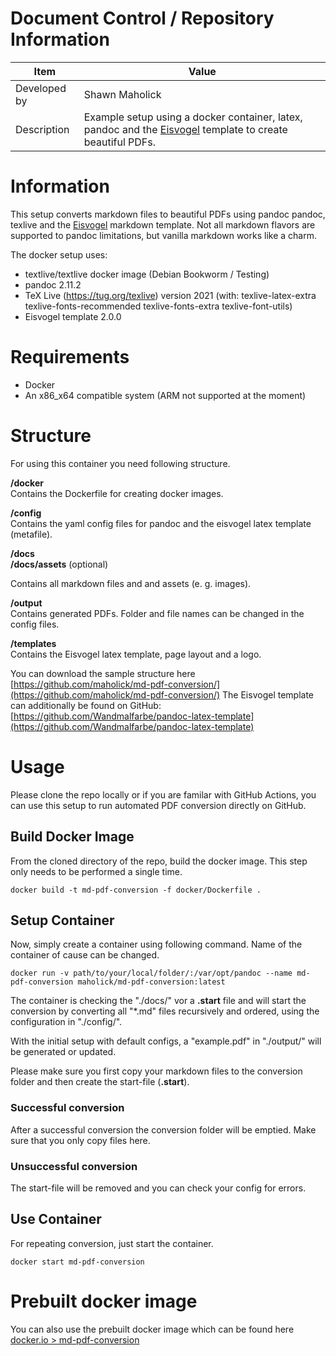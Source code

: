 # Document Control / Repository Information
Item | Value 
--- | ---
Developed by | Shawn Maholick
Description | Example setup using a docker container, latex, pandoc and the [Eisvogel](https://github.com/Wandmalfarbe/pandoc-latex-template) template to create beautiful PDFs.

# Information

This setup converts markdown files to beautiful PDFs using pandoc pandoc, texlive and the [Eisvogel](https://github.com/Wandmalfarbe/pandoc-latex-template) markdown template. Not all markdown flavors are
supported to pandoc limitations, but vanilla markdown works like a charm.

The docker setup uses:

- textlive/textlive docker image (Debian Bookworm / Testing)
- pandoc 2.11.2
- TeX Live (https://tug.org/texlive) version 2021 (with: texlive-latex-extra texlive-fonts-recommended texlive-fonts-extra texlive-font-utils)
- Eisvogel template 2.0.0

# Requirements

- Docker
- An x86_x64 compatible system (ARM not supported at the moment)

# Structure

For using this container you need following structure.

**/docker**  
Contains the Dockerfile for creating docker images.

**/config**  
Contains the yaml config files for pandoc and the eisvogel latex template (metafile).

**/docs**  
**/docs/assets**  (optional) 

Contains all markdown files and and assets (e. g. images).

**/output**  
Contains generated PDFs. Folder and file names can be changed in the config files.

**/templates**  
Contains the Eisvogel latex template, page layout and a logo.

You can download the sample structure here [https://github.com/maholick/md-pdf-conversion/](https://github.com/maholick/md-pdf-conversion/)
The Eisvogel template can additionally be found on GitHub: [https://github.com/Wandmalfarbe/pandoc-latex-template](https://github.com/Wandmalfarbe/pandoc-latex-template)

# Usage

Please clone the repo locally or if you are familar with GitHub Actions, you can use this setup
to run automated PDF conversion directly on GitHub.

## Build Docker Image

From the cloned directory of the repo, build the docker image. This step only needs to be performed a single time.

```
docker build -t md-pdf-conversion -f docker/Dockerfile .
```

## Setup Container

Now, simply create a container using following command. Name of the container of cause can be changed.

```
docker run -v path/to/your/local/folder/:/var/opt/pandoc --name md-pdf-conversion maholick/md-pdf-conversion:latest
```

The container is checking the "./docs/" vor a __.start__ file and will start the conversion by converting all "*.md" files recursively and ordered,
using the configuration in "./config/". 

With the initial setup with default configs, a "example.pdf" in "./output/" will be generated or updated.

Please make sure you first copy your markdown files to the conversion folder and then create the start-file (__.start__).

### Successful conversion
After a successful conversion the conversion folder will be emptied. Make sure that you only copy files here.

### Unsuccessful conversion
The start-file will be removed and you can check your config for errors.

## Use Container

For repeating conversion, just start the container.

```
docker start md-pdf-conversion
```

# Prebuilt docker image

You can also use the prebuilt docker image which can be found here [docker.io > md-pdf-conversion](https://hub.docker.com/r/maholick/md-pdf-conversion)


